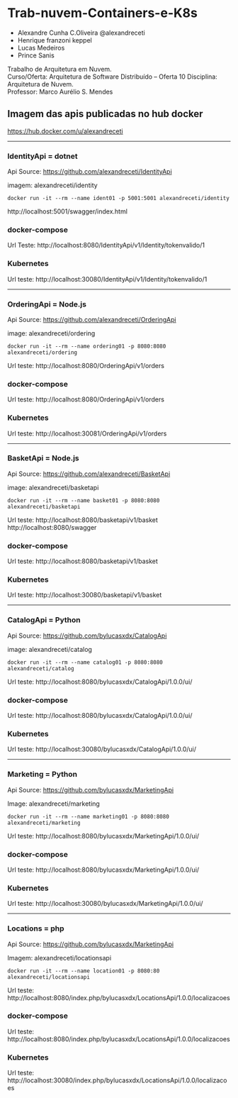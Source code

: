 # Trab-nuvem-Containers-e-K8s

* Alexandre Cunha C.Oliveira @alexandreceti
* Henrique franzoni keppel  
* Lucas Medeiros
* Prince Sanis


Trabalho de Arquitetura em Nuvem.    
Curso/Oferta: Arquitetura de Software Distribuído – Oferta 10 Disciplina: Arquitetura de Nuvem.   
Professor: Marco Aurélio S. Mendes

## Imagem das apis publicadas no hub docker
https://hub.docker.com/u/alexandreceti   

---
### IdentityApi = dotnet
Api Source:
https://github.com/alexandreceti/IdentityApi  

imagem: alexandreceti/identity  
``` 
docker run -it --rm --name ident01 -p 5001:5001 alexandreceti/identity
```
http://localhost:5001/swagger/index.html

### docker-compose
Url Teste:
http://localhost:8080/IdentityApi/v1/Identity/tokenvalido/1

### Kubernetes
Url teste:
http://localhost:30080/IdentityApi/v1/Identity/tokenvalido/1

---

### OrderingApi = Node.js   

Api Source:
https://github.com/alexandreceti/OrderingApi  

image: alexandreceti/ordering   
```
docker run -it --rm --name ordering01 -p 8080:8080 alexandreceti/ordering 
```

Url teste:
http://localhost:8080/OrderingApi/v1/orders

### docker-compose
Url teste:
http://localhost:8080/OrderingApi/v1/orders


### Kubernetes
Url teste:
http://localhost:30081/OrderingApi/v1/orders

---

### BasketApi = Node.js

Api Source:
https://github.com/alexandreceti/BasketApi

image: alexandreceti/basketapi   
```
docker run -it --rm --name basket01 -p 8080:8080 alexandreceti/basketapi   
```

Url teste:
http://localhost:8080/basketapi/v1/basket
http://localhost:8080/swagger

### docker-compose
Url teste:
http://localhost:8080/basketapi/v1/basket


### Kubernetes
Url teste:
http://localhost:30080/basketapi/v1/basket

----
### CatalogApi = Python

Api Source:
https://github.com/bylucasxdx/CatalogApi

image: alexandreceti/catalog   
```
docker run -it --rm --name catalog01 -p 8080:8080 alexandreceti/catalog 
```

Url teste:
http://localhost:8080/bylucasxdx/CatalogApi/1.0.0/ui/

### docker-compose
Url teste:
http://localhost:8080/bylucasxdx/CatalogApi/1.0.0/ui/


### Kubernetes
Url teste:
http://localhost:30080/bylucasxdx/CatalogApi/1.0.0/ui/

----

###  Marketing = Python 
Api Source:
https://github.com/bylucasxdx/MarketingApi

Image: alexandreceti/marketing
```
docker run -it --rm --name marketing01 -p 8080:8080 alexandreceti/marketing
```
Url teste:
http://localhost:8080/bylucasxdx/MarketingApi/1.0.0/ui/

### docker-compose
Url teste:
http://localhost:8080/bylucasxdx/MarketingApi/1.0.0/ui/


### Kubernetes
Url teste:
http://localhost:30080/bylucasxdx/MarketingApi/1.0.0/ui/

----

### Locations = php

Api Source:
https://github.com/bylucasxdx/MarketingApi   

Imagem: alexandreceti/locationsapi   
```
docker run -it --rm --name location01 -p 8080:80 alexandreceti/locationsapi   
```

Url teste: http://localhost:8080/index.php/bylucasxdx/LocationsApi/1.0.0/localizacoes


### docker-compose
Url teste:
http://localhost:8080/index.php/bylucasxdx/LocationsApi/1.0.0/localizacoes


### Kubernetes
Url teste:
http://localhost:30080/index.php/bylucasxdx/LocationsApi/1.0.0/localizacoes

